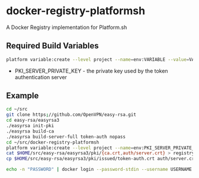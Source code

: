 # docker-registry-platformsh

A Docker Registry implementation for Platform.sh

## Required Build Variables

```sh
platform variable:create --level project --name=env:VARIABLE --value=VALUE --sensitive=true --visible-runtime=false --yes --no-wait
```

- PKI_SERVER_PRIVATE_KEY - the private key used by the token authentication server

## Example

```sh
cd ~/src
git clone https;//github.com/OpenVPN/easy-rsa.git
cd easy-rsa/easyrsa3
./easyrsa init-pki
./easyrsa build-ca
./easyrsa build-server-full token-auth nopass
cd ~/src/docker-registry-platformsh
platform variable:create --level project --name=env:PKI_SERVER_PRIVATE_KEY --sensitive=true --value="$(< $HOME/src/easy-rsa/easyrsa3/pki/private/token-auth.key)" --yes --no-wait
cat $HOME/src/easy-rsa/easyrsa3/pki/{ca.crt,auth/server.crt} > registry/bundle.crt
cp $HOME/src/easy-rsa/easyrsa3/pki/issued/token-auth.crt auth/server.crt
```

```sh
echo -n "PASSWORD" | docker login --password-stdin --username USERNAME registry.URL
```
